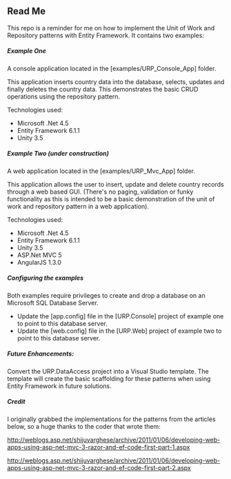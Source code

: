 ## Read Me

This repo is a reminder for me on how to implement the Unit of Work and Repository patterns with Entity Framework. It contains two examples:

##### Example One
A console application located in the [examples/URP_Console_App] folder. 

This application inserts country data into the database, selects, updates and finally deletes the country data. This demonstrates the basic CRUD operations using the repository pattern.

Technologies used:
- Microsoft .Net 4.5
- Entity Framework 6.1.1
- Unity 3.5

##### Example Two (under construction)
A web application located in the [examples/URP_Mvc_App] folder.

This application allows the user to insert, update and delete country records through a web based GUI.
(There's no paging, validation or funky functionality as this is intended to be a basic demonstration of the unit of work and repository pattern in a web application).

Technologies used:
- Microsoft .Net 4.5
- Entity Framework 6.1.1
- Unity 3.5
- ASP.Net MVC 5
- AngularJS 1.3.0
 

##### Configuring the examples
Both examples require privileges to create and drop a database on an Microsoft SQL Database Server.
- Update the [app.config] file in the [URP.Console] project of example one to point to this database server.
- Update the [web.config] file in the [URP.Web] project of example two to point to this database server.

##### Future Enhancements:
Convert the URP.DataAccess project into a Visual Studio template. The template will create the basic scaffolding for these patterns when using Entity Framework in future solutions.
 

##### Credit
I originally grabbed the implementations for the patterns from the articles below, so a huge thanks to the coder that wrote them:

http://weblogs.asp.net/shijuvarghese/archive/2011/01/06/developing-web-apps-using-asp-net-mvc-3-razor-and-ef-code-first-part-1.aspx

http://weblogs.asp.net/shijuvarghese/archive/2011/01/06/developing-web-apps-using-asp-net-mvc-3-razor-and-ef-code-first-part-2.aspx
